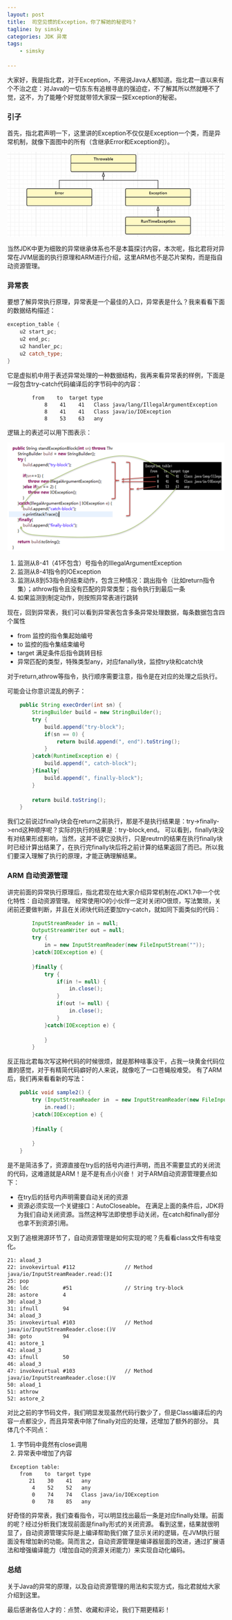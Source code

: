 ```yaml
---
layout: post
title:  司空见惯的Exception，你了解她的秘密吗？
tagline: by simsky
categories: JDK 异常
tags: 
    - simsky

---
```


大家好，我是指北君，对于Exception，不用说Java人都知道。指北君一直以来有个不治之症：对Java的一切东东有追根寻底的强迫症，不了解其所以然就睡不了觉，这不，为了能睡个好觉就带领大家探一探Exception的秘密。

<!--more-->

### 引子
首先，指北君声明一下，这里讲的Exception不仅仅是Exception一个类，而是异常机制，就像下面图中的所有（含继承Error和Exception的）。

![异常类图](/assets/images/2021/simsky/jdk_exception_1.png)

当然JDK中更为细致的异常继承体系也不是本篇探讨内容，本次呢，指北君将对异常在JVM层面的执行原理和ARM进行介绍，这里ARM也不是芯片架构，而是指自动资源管理。

### 异常表
要想了解异常执行原理，异常表是一个最佳的入口，异常表是什么？我来看看下面的数据结构描述：
```c++
exception_table {
    u2 start_pc;
    u2 end_pc;
    u2 handler_pc;
    u2 catch_type;
}
```
它是虚拟机中用于表述异常处理的一种数据结构，我再来看异常表的样例，下面是一段包含try-catch代码编译后的字节码中的内容：

```shell
        from    to  target type
            8    41    41   Class java/lang/IllegalArgumentException
            8    41    41   Class java/io/IOException
            8    53    63   any
```

逻辑上的表述可以用下图表示：

![异常类图](/assets/images/2021/simsky/jdk_exception_2.png)

1. 监测从8-41（41不包含）号指令的IllegalArgumentException
2. 监测从8-41指令的IOException
3. 监测从8到53指令的结束动作，包含三种情况：跳出指令（比如return指令集）；athrow指令且没有匹配的异常类型；指令执行到最后一条
4. 如果监测到制定动作，则按照异常表进行跳转

现在，回到异常表，我们可以看到异常表包含多条异常处理数据，每条数据包含四个属性
+ from 监控的指令集起始编号
+ to 监控的指令集结束编号
+ target 满足条件后指令跳转目标
+ 异常匹配的类型，特殊类型any，对应fanally块，监控try块和catch块

对于return,athrow等指令，执行顺序需要注意，指令是在对应的处理之后执行。

可能会让你意识混乱的例子：
```java
    public String execOrder(int sn) {
        StringBuilder build = new StringBuilder();
        try {
            build.append("try-block");
            if(sn == 0) {
                return build.append(", end").toString();
            }
        }catch(RuntimeException e) {
            build.append(", catch-block");
        }finally{
            build.append(", finally-block");
        }
        
        return build.toString();
    }
```
我们之前说过finally块会在return之前执行，那是不是执行结果是：try->finally->end这种顺序呢？实际的执行的结果是：try-block,end。
可以看到，finally块没有对结果形成影响，当然，这并不说它没执行，只是reutrn的结果在执行finally块时已经计算出结果了，在执行完finally块后将之前计算的结果返回了而已。所以我们要深入理解了执行的原理，才能正确理解结果。

### ARM 自动资源管理
讲完前面的异常执行原理后，指北君现在给大家介绍异常机制在JDK1.7中一个优化特性：自动资源管理。
经常使用IO的小伙伴一定对关闭IO很烦，写法繁琐，关闭前还要做判断，并且在关闭块代码还要加try-catch，就如同下面类似的代码：

```java
        InputStreamReader in = null;
        OutputStreamWriter out = null;
        try {
            in = new InputStreamReader(new FileInputStream(""));
        }catch(IOException e) {
            
        }finally {
            try {
                if(in != null) {
                    in.close();
                }
                if(out != null) {
                    in.close();
                }
            }catch(IOException e) {
                
            }
        }
```

反正指北君每次写这种代码的时候很烦，就是那种啥事没干，占我一块黄金代码位置的感觉，对于有精简代码癖好的人来说，就像吃了一口苍蝇般难受。
有了ARM后，我们再来看看新的写法：
```java
    public void sample2() {
        try (InputStreamReader in  = new InputStreamReader(new FileInputStream(""))){
            in.read();
        }catch(IOException e) {
            
        }finally {
            
        }
    }
```
是不是简洁多了，资源直接在try后的括号内进行声明，而且不需要显式的关闭流的代码，这难道就是ARM！是不是有点小兴奋！
对于ARM自动资源管理要点如下：
+ 在try后的括号内声明需要自动关闭的资源
+ 资源必须实现一个关键接口：AutoCloseable。
在满足上面的条件后，JDK将为我们自动关闭资源。当然这种写法即使想手动关闭，在catch和finally部分也拿不到资源引用。

又到了追根溯源环节了，自动资源管理是如何实现的呢？先看看class文件有啥变化。

```shell
21: aload_3
22: invokevirtual #112                // Method java/io/InputStreamReader.read:()I
25: pop
26: ldc           #51                 // String try-block
28: astore        4
30: aload_3
31: ifnull        94
34: aload_3
35: invokevirtual #103                // Method java/io/InputStreamReader.close:()V
38: goto          94
41: astore_1
42: aload_3
43: ifnull        50
46: aload_3
47: invokevirtual #103                // Method java/io/InputStreamReader.close:()V
50: aload_1
51: athrow
52: astore_2
```
对比之前的字节码文件，我们明显发现虽然代码行数少了，但是Class编译后的内容一点都没少，而且异常表中除了finally对应的处理，还增加了额外的部分。
具体几个不同点：
1. 字节码中竟然有close调用
2. 异常表中增加了内容

```shell
 Exception table:
    from    to  target type
       21    30    41   any
        4    52    52   any
        0    74    74   Class java/io/IOException
        0    78    85   any
```
好奇怪的异常表，我们查看指令，可以明显找出最后一条是对应finally处理。前面的呢？经过分析我们发现前面是finally形式的关闭资源。
看到这里，结果就很明显了，自动资源管理实际是上编译帮助我们做了显示关闭的逻辑，在JVM执行层面没有增加新的功能。简而言之，自动资源管理是编译器层面的改进，通过扩展语法和增强编译能力（增加自动的资源关闭能力）来实现自动化编码。

### 总结

关于Java的异常的原理，以及自动资源管理的用法和实现方式，指北君就给大家介绍到这里。

最后感谢各位人才的：点赞、收藏和评论，我们下期更精彩！

